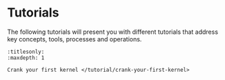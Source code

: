 # Tutorials

The following tutorials will present you with different tutorials that address
key concepts, tools, processes and operations.


```{toctree}
:titlesonly:
:maxdepth: 1

Crank your first kernel </tutorial/crank-your-first-kernel>
```

